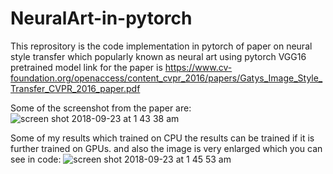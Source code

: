 # NeuralArt-in-pytorch

This reprository is the code implementation in pytorch of paper on neural style transfer which popularly known as neural art
using pytorch VGG16 pretrained model link for the paper is 
https://www.cv-foundation.org/openaccess/content_cvpr_2016/papers/Gatys_Image_Style_Transfer_CVPR_2016_paper.pdf

Some of the screenshot from the paper are:
![screen shot 2018-09-23 at 1 43 38 am](https://user-images.githubusercontent.com/35501699/45921382-24867000-bed2-11e8-9332-e657285ccb62.png)


Some of my results which trained on CPU the results can be trained if it is further trained on GPUs. and also the image is very enlarged which you can see in code:
![screen shot 2018-09-23 at 1 45 53 am](https://user-images.githubusercontent.com/35501699/45921401-74fdcd80-bed2-11e8-85fe-a6a99aa4eb89.png)


